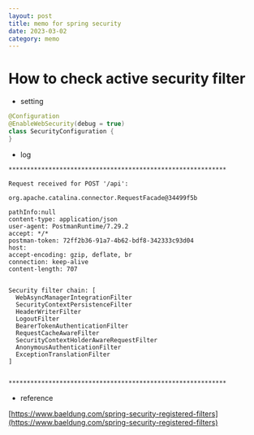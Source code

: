 ```yaml
---
layout: post
title: memo for spring security
date: 2023-03-02
category: memo
---
```


# How to check active security filter

* setting

```kotlin
@Configuration
@EnableWebSecurity(debug = true)
class SecurityConfiguration {
}
```

* log

```
************************************************************

Request received for POST '/api':

org.apache.catalina.connector.RequestFacade@34499f5b

pathInfo:null
content-type: application/json
user-agent: PostmanRuntime/7.29.2
accept: */*
postman-token: 72ff2b36-91a7-4b62-bdf8-342333c93d04
host: 
accept-encoding: gzip, deflate, br
connection: keep-alive
content-length: 707


Security filter chain: [
  WebAsyncManagerIntegrationFilter
  SecurityContextPersistenceFilter
  HeaderWriterFilter
  LogoutFilter
  BearerTokenAuthenticationFilter
  RequestCacheAwareFilter
  SecurityContextHolderAwareRequestFilter
  AnonymousAuthenticationFilter
  ExceptionTranslationFilter
]


************************************************************
```

* reference

[https://www.baeldung.com/spring-security-registered-filters](https://www.baeldung.com/spring-security-registered-filters)